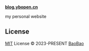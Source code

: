 **[blog.ybopen.cn](https://blog.ybopen.cn)**

my personal website

## License

[MIT](./LICENSE) License © 2023-PRESENT [BaoBao](https://github.com/bao-io)
